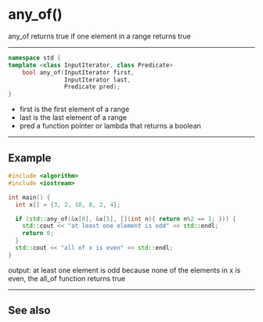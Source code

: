 # any_of()

any_of returns true if one element in a range returns true

---
```cpp
namespace std {
template <class InputIterator, class Predicate> 
    bool any_of(InputIterator first, 
                InputIterator last, 
                Predicate pred);
}
```
- first is the first element of a range
- last is the last element of a range
- pred a function pointer or lambda that returns a boolean

---
## Example

```cpp
#include <algorithm>
#include <iostream>

int main() {
  int x[] = {3, 2, 10, 8, 2, 4};

  if (std::any_of(&x[0], &x[5], [](int n){ return n%2 == 1; })) {
    std::cout << "at least one element is odd" << std::endl;
    return 0;
  }
  std::cout << "all of x is even" << std::endl;
}
```
output: at least one element is odd
because none of the elements in x is even, the all_of function returns true


---
## See also
